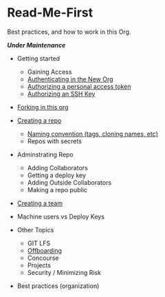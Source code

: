 # Read-Me-First
Best practices, and how to work in this Org. 

*__Under Maintenance__*

* Getting started
   * Gaining Access
   * [Authenticating in the New Org](Authentication.md)
   * [Authorizing a personal access token](Authorizing-Personal-Access-Token.md)
   * [Authorizing an SSH Key](Authorizing-ssh-key.md)
* [Forking in this org](forking.md)
* [Creating a repo](creating-repo.md)
  * [Naming convention (tags, cloning names, etc)](Naming-Convention.md)
  * Repos with secrets
* Adminstrating Repo
   * Adding Collaborators
   * Getting a deploy key
   * Adding Outside Collaborators
   * Making a repo public

* [Creating a team](Creating-a-Team.md)
* Machine users vs Deploy Keys

* Other Topics
   * GIT LFS
   * [Offboarding](offboarding.md)
   * Concourse
   * Projects
   * Security / Minimizing Risk
 
* Best practices (organization) 

